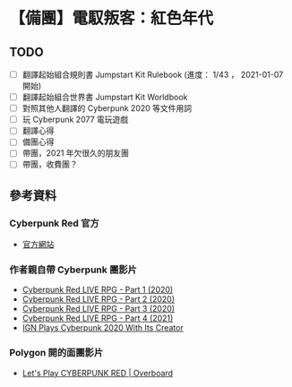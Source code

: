 # 【備團】電馭叛客：紅色年代

## TODO

- [ ] 翻譯起始組合規則書 Jumpstart Kit Rulebook (進度： 1/43 ， 2021-01-07 開始)
- [ ] 翻譯起始組合世界書 Jumpstart Kit Worldbook
- [ ] 對照其他人翻譯的 Cyberpunk 2020 等文件用詞
- [ ] 玩 Cyberpunk 2077 電玩遊戲
- [ ] 翻譯心得
- [ ] 備團心得
- [ ] 帶團，2021 年欠很久的朋友團
- [ ] 帶團，收費團？

## 參考資料

### Cyberpunk Red 官方

- [官方網站](https://rtalsoriangames.com/cyberpunk/)

### 作者親自帶 Cyberpunk 團影片

- [Cyberpunk Red LIVE RPG - Part 1 (2020)](https://www.youtube.com/watch?v=ruIl56IKRFo&ab_channel=RealmSmith)
- [Cyberpunk Red LIVE RPG - Part 2 (2020)](https://www.youtube.com/watch?v=wq-feVfZDoo&ab_channel=RealmSmith)
- [Cyberpunk Red LIVE RPG - Part 3 (2020)](https://www.youtube.com/watch?v=nMZqYggnHBQ&ab_channel=RealmSmith)
- [Cyberpunk Red LIVE RPG - Part 4 (2021)](https://www.youtube.com/watch?v=nMZqYggnHBQ&ab_channel=RealmSmith)
- [IGN Plays Cyberpunk 2020 With Its Creator](https://www.youtube.com/watch?v=sRj1aZzwdL0&ab_channel=IGN)

### Polygon 開的面團影片

- [Let's Play CYBERPUNK RED | Overboard](https://www.youtube.com/watch?v=oCp_2hqguUg)
